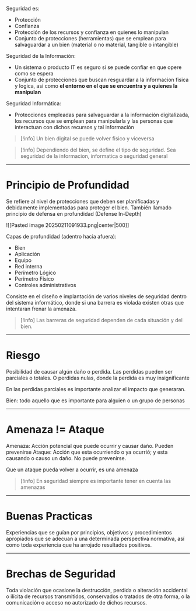 Seguridad es:
- Protección
- Confianza
- Protección de los recursos y confianza en quienes lo manipulan
- Conjunto de protecciones (herramientas) que se emplean para salvaguardar a un bien (material o no material, tangible o intangible)

Seguridad de la Información:
- Un sistema o producto IT es seguro si se puede confiar en que opere como se espera
- Conjunto de protecciones que buscan resguardar a la informacion fisica y logica, asi como **el entorno en el que se encuentra y a quienes la manipulan**

Seguridad Informática:
- Protecciones empleadas para salvaguardar a la información digitalizada, los recursos que se emplean para manipularla y las personas que interactuan con dichos recursos y tal información

>[!info] Un bien digital se puede volver fisico y viceversa

>[!info] Dependiendo del bien, se define el tipo de seguridad. Sea seguridad de la informacion, informatica o seguridad general

___

# Principio de Profundidad

Se refiere al nivel de protecciones que deben ser planificadas y debidamente implementadas para proteger el bien.
También llamado principio de defensa en profundidad (Defense In-Depth)

![[Pasted image 20250211091933.png|center|500]]

Capas de profundidad (adentro hacia afuera):
- Bien
- Aplicación
- Equipo
- Red interna
- Perímetro Lógico
- Perímetro Físico
- Controles administrativos

Consiste en el diseño e implantación de varios niveles de seguridad dentro del sistema informático, donde si una barrera es violada existen otras que intentaran frenar la amenaza.

>[!info] Las barreras de seguridad dependen de cada situación y del bien. 

___
# Riesgo

Posibilidad de causar algún daño o perdida.
Las perdidas pueden ser parciales o totales. O perdidas nulas, donde la perdida es muy insignificante

En las perdidas parciales es importante analizar el impacto que generaran.

Bien: todo aquello que es importante para alguien o un grupo de personas

___

# Amenaza != Ataque

Amenaza: Acción potencial que puede ocurrir y causar daño. Pueden prevenirse
Ataque: Acción que esta ocurriendo o ya ocurrió; y esta causando o causo un daño. No puede prevenirse.

Que un ataque pueda volver a ocurrir, es una amenaza

> [!info] En seguridad siempre es importante tener en cuenta las amenazas


___
# Buenas Practicas

Experiencias que se guían por principios, objetivos y procedimientos apropiados que se adecuan a una determinada perspectiva normativa, así como toda experiencia que ha arrojado resultados positivos.

___
# Brechas de Seguridad

Toda violación que ocasione la destrucción, perdida o alteración accidental o ilícita de recursos transmitidos, conservados o tratados de otra forma, o la comunicación o acceso no autorizado de dichos recursos.

